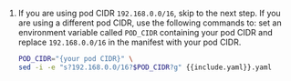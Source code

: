 1. If you are using pod CIDR `192.168.0.0/16`, skip to the next step. If you
   are using a different pod CIDR, use the following commands to: set an environment
   variable called `POD_CIDR` containing your pod CIDR and
   replace `192.168.0.0/16` in the manifest with your pod CIDR.

   ```bash
   POD_CIDR="{your pod CIDR}" \
   sed -i -e "s?192.168.0.0/16?$POD_CIDR?g" {{include.yaml}}.yaml
   ```
